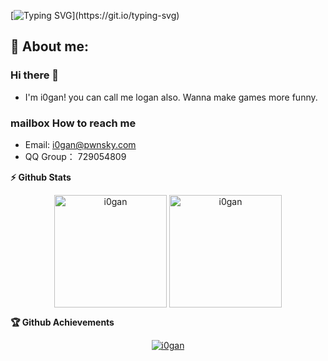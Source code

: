 
[![Typing SVG](https://readme-typing-svg.herokuapp.com?color=%2336BCF7&center=true&vCenter=true&width=600&lines=Hi+there+👋,+I+am+I0gan;+Welcome+to+My+Profile!)](https://git.io/typing-svg)

## 🧑 About me:
### Hi there 👋
- I'm i0gan! you can call me logan also. Wanna make games more funny.
### mailbox How to reach me
- Email: i0gan@pwnsky.com
- QQ Group： 729054809
<!--
  <summary><b>🔎 Github Profile Details</b></summary>
<p align="center"><img height="180em" src="https://github-profile-summary-cards.vercel.app/api/cards/profile-details?username=i0gan&theme=github_dark" alt="i0gan" align = "center"/></p>
-->

 <summary><b>⚡ Github Stats</b></summary>
<p align="center"><img height="180em" src="https://github-readme-stats.vercel.app/api?username=i0gan&hide_border=true&count_private=true&show_icons=true&theme=radical" alt="i0gan" align = "center"/>
<img height="180em" src="https://github-readme-stats.vercel.app/api/top-langs?username=i0gan&show_icons=true&locale=en&layout=compact&hide_border=true&theme=radical" alt="i0gan" align = "center"/></p>

<!--
<summary><b>📊 Github Contribution Graph</b></summary>
<p align="center"<a href="#"><img alt="Ashish Kumar Activity Graph" src="https://activity-graph.herokuapp.com/graph?username=i0gan&bg_color=0D1117&color=e05397&line=e05397&point=FFFFFF&hide_border=true&" /></a></p>
-->

<!-- </details>
<details>    -->

 <summary><b>🏆 Github Achievements</b></summary>
<p align="center"> <a href="https://github.com/i0gan"><img src="https://github-profile-trophy.vercel.app/?username=i0gan&margin-w=5&theme=radical" alt="i0gan" /></a> </p>
<br>
